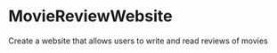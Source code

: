 MovieReviewWebsite
==================

Create a website that allows users to write and read reviews of movies
